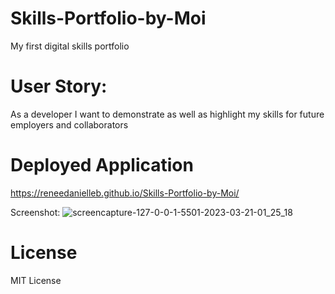 # Skills-Portfolio-by-Moi
My first digital skills portfolio

# User Story:
As a developer I want to demonstrate as well as highlight my skills for future employers and collaborators

# Deployed Application
https://reneedanielleb.github.io/Skills-Portfolio-by-Moi/

Screenshot:
![screencapture-127-0-0-1-5501-2023-03-21-01_25_18](https://user-images.githubusercontent.com/119815093/226498987-e2c97fd4-a3b2-4f46-b6e2-4494cd108cce.png)

# License
MIT License
